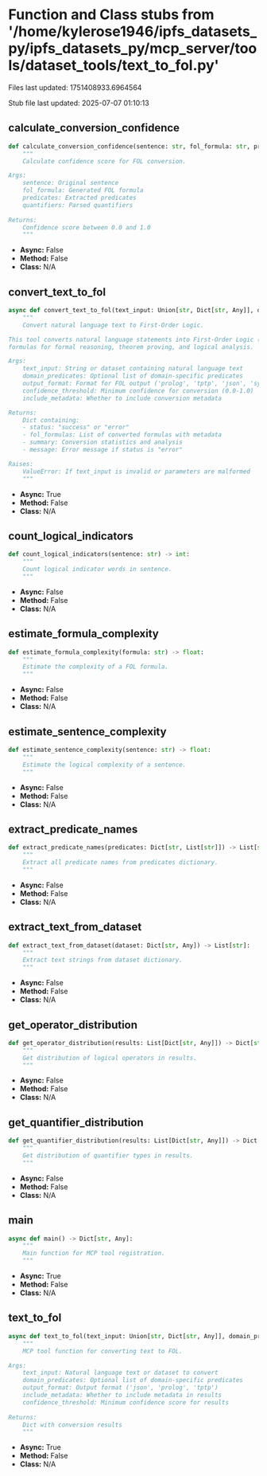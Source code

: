 # Function and Class stubs from '/home/kylerose1946/ipfs_datasets_py/ipfs_datasets_py/mcp_server/tools/dataset_tools/text_to_fol.py'

Files last updated: 1751408933.6964564

Stub file last updated: 2025-07-07 01:10:13

## calculate_conversion_confidence

```python
def calculate_conversion_confidence(sentence: str, fol_formula: str, predicates: Dict[str, List[str]], quantifiers: List[Dict[str, Any]]) -> float:
    """
    Calculate confidence score for FOL conversion.

Args:
    sentence: Original sentence
    fol_formula: Generated FOL formula
    predicates: Extracted predicates
    quantifiers: Parsed quantifiers
    
Returns:
    Confidence score between 0.0 and 1.0
    """
```
* **Async:** False
* **Method:** False
* **Class:** N/A

## convert_text_to_fol

```python
async def convert_text_to_fol(text_input: Union[str, Dict[str, Any]], domain_predicates: Optional[List[str]] = None, output_format: str = "json", confidence_threshold: float = 0.7, include_metadata: bool = True) -> Dict[str, Any]:
    """
    Convert natural language text to First-Order Logic.

This tool converts natural language statements into First-Order Logic (FOL)
formulas for formal reasoning, theorem proving, and logical analysis.

Args:
    text_input: String or dataset containing natural language text
    domain_predicates: Optional list of domain-specific predicates
    output_format: Format for FOL output ('prolog', 'tptp', 'json', 'symbolic')
    confidence_threshold: Minimum confidence for conversion (0.0-1.0)
    include_metadata: Whether to include conversion metadata

Returns:
    Dict containing:
    - status: "success" or "error"
    - fol_formulas: List of converted formulas with metadata
    - summary: Conversion statistics and analysis
    - message: Error message if status is "error"

Raises:
    ValueError: If text_input is invalid or parameters are malformed
    """
```
* **Async:** True
* **Method:** False
* **Class:** N/A

## count_logical_indicators

```python
def count_logical_indicators(sentence: str) -> int:
    """
    Count logical indicator words in sentence.
    """
```
* **Async:** False
* **Method:** False
* **Class:** N/A

## estimate_formula_complexity

```python
def estimate_formula_complexity(formula: str) -> float:
    """
    Estimate the complexity of a FOL formula.
    """
```
* **Async:** False
* **Method:** False
* **Class:** N/A

## estimate_sentence_complexity

```python
def estimate_sentence_complexity(sentence: str) -> float:
    """
    Estimate the logical complexity of a sentence.
    """
```
* **Async:** False
* **Method:** False
* **Class:** N/A

## extract_predicate_names

```python
def extract_predicate_names(predicates: Dict[str, List[str]]) -> List[str]:
    """
    Extract all predicate names from predicates dictionary.
    """
```
* **Async:** False
* **Method:** False
* **Class:** N/A

## extract_text_from_dataset

```python
def extract_text_from_dataset(dataset: Dict[str, Any]) -> List[str]:
    """
    Extract text strings from dataset dictionary.
    """
```
* **Async:** False
* **Method:** False
* **Class:** N/A

## get_operator_distribution

```python
def get_operator_distribution(results: List[Dict[str, Any]]) -> Dict[str, int]:
    """
    Get distribution of logical operators in results.
    """
```
* **Async:** False
* **Method:** False
* **Class:** N/A

## get_quantifier_distribution

```python
def get_quantifier_distribution(results: List[Dict[str, Any]]) -> Dict[str, int]:
    """
    Get distribution of quantifier types in results.
    """
```
* **Async:** False
* **Method:** False
* **Class:** N/A

## main

```python
async def main() -> Dict[str, Any]:
    """
    Main function for MCP tool registration.
    """
```
* **Async:** True
* **Method:** False
* **Class:** N/A

## text_to_fol

```python
async def text_to_fol(text_input: Union[str, Dict[str, Any]], domain_predicates: Optional[List[str]] = None, output_format: str = "json", include_metadata: bool = True, confidence_threshold: float = 0.5) -> Dict[str, Any]:
    """
    MCP tool function for converting text to FOL.

Args:
    text_input: Natural language text or dataset to convert
    domain_predicates: Optional list of domain-specific predicates
    output_format: Output format ('json', 'prolog', 'tptp')
    include_metadata: Whether to include metadata in results
    confidence_threshold: Minimum confidence score for results
    
Returns:
    Dict with conversion results
    """
```
* **Async:** True
* **Method:** False
* **Class:** N/A
